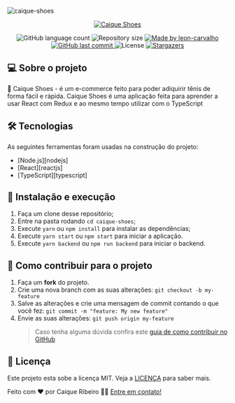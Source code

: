![caique-shoes](https://i.imgur.com/s9sMNks.png)

<p align="center">
  <a href="https://caique-shoes.vercel.app/">
    <img alt="Caique Shoes" src="https://svgshare.com/i/MKt.svg">
  </a>
</p>

<p align="center">
  <img alt="GitHub language count" src="https://img.shields.io/github/languages/count/caiquer/caique-shoes?color=%2304D361">

  <img alt="Repository size" src="https://img.shields.io/github/repo-size/caiquer/caique-shoes">

  <a href="https://www.linkedin.com/in/igortuag/">
    <img alt="Made by leon-carvalho" src="https://img.shields.io/badge/made%20by-Caique Ribeiro-%2304D361">
  </a>
	
  
  <a href="https://github.com/caiquer/caique-shoes/commits/master">
    <img alt="GitHub last commit" src="https://img.shields.io/github/last-commit/caiquer/caique-shoes">
  </a>

  <img alt="License" src="https://img.shields.io/badge/license-MIT-brightgreen">
   <a href="https://github.com/caiquer/caique-shoes/stargazers">
    <img alt="Stargazers" src="https://img.shields.io/github/stars/caiquer/caique-shoes?style=social">
  </a>
</p>

## 💻 Sobre o projeto

👟 Caique Shoes - é um e-commerce feito para poder adiquirir tênis de forma fácil e rápida.
Caique Shoes é uma aplicação feita para aprender a usar React com Redux e ao mesmo tempo utilizar com o TypeScript

## 🛠 Tecnologias

As seguintes ferramentas foram usadas na construção do projeto:

- [Node.js][nodejs]
- [React][reactjs]
- [TypeScript][typescript]

## 🚀 Instalação e execução

1. Faça um clone desse repositório;
2. Entre na pasta rodando `cd caique-shoes`;
3. Execute `yarn` ou `npm install` para instalar as dependências;
4. Execute `yarn start` ou `npm start` para iniciar a aplicação.
5. Execute `yarn backend` ou `npm run backend` para iniciar o backend.

## 🤔 Como contribuir para o projeto

1. Faça um **fork** do projeto.
2. Crie uma nova branch com as suas alterações: `git checkout -b my-feature`
3. Salve as alterações e crie uma mensagem de commit contando o que você fez: `git commit -m "feature: My new feature"`
4. Envie as suas alterações: `git push origin my-feature`
   > Caso tenha alguma dúvida confira este [guia de como contribuir no GitHub](https://github.com/firstcontributions/first-contributions)

## 📝 Licença

Este projeto esta sobe a licença MIT. Veja a [LICENÇA](license) para saber mais.

Feito com ❤️ por Caique Ribeiro 👋🏽 [Entre em contato!](https://www.linkedin.com/in/caiquer/)
